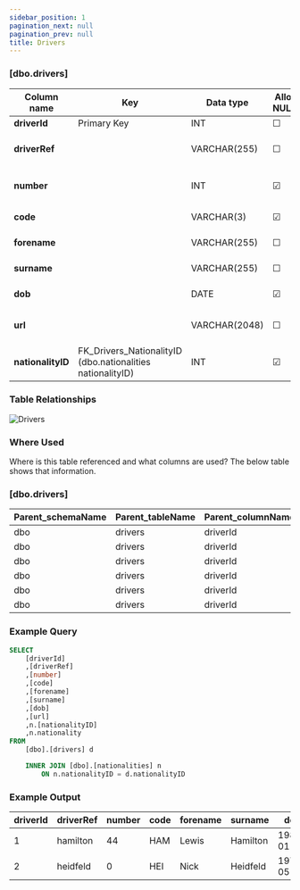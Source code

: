 ```yaml
---
sidebar_position: 1
pagination_next: null
pagination_prev: null
title: Drivers
---
```


### [dbo.drivers]
| Column name | Key | Data type | Allow NULLs | Default | Description |
| ------- | ------- | ------- | ------- | ------- | ------- |
| **driverId** |  Primary Key | INT | ☐ |  |  | 
| **driverRef** |  | VARCHAR(255) | ☐ |  | Unique driver identifier | 
| **number** |  | INT | ☑ |  | Permanent driver number | 
| **code** |  | VARCHAR(3) | ☑ |  | Driver code e.g. "ALO" | 
| **forename** |  | VARCHAR(255) | ☐ |  | Driver forename | 
| **surname** |  | VARCHAR(255) | ☐ |  | Driver surname | 
| **dob** |  | DATE | ☑ |  | Driver date of birth | 
| **url** |  | VARCHAR(2048) | ☐ |  | Driver Wikipedia page | 
| **nationalityID** | FK_Drivers_NationalityID (dbo.nationalities nationalityID) | INT | ☑ |  | Foreign Key to nationalities | 

### Table Relationships

![Drivers](/img/table-relationships/drivers.png)

### Where Used
Where is this table referenced and what columns are used? The below table shows that information.

### [dbo.drivers]
| Parent_schemaName | Parent_tableName | Parent_columnName | Schema | table | column | constraint_name |
| ------- | ------- | ------- | ------- | ------- | ------- | ------- |
| dbo | drivers | driverId | dbo | pitStops | driverId | FK_PitStops_DriverID | 
| dbo | drivers | driverId | dbo | lapTimes | driverId | FK_LapTimes_DriverID | 
| dbo | drivers | driverId | dbo | driverStandings | driverId | FK_DriverStandings_DriverID | 
| dbo | drivers | driverId | dbo | driverNumbers | driverID | PK_driverNumbers_driverID | 
| dbo | drivers | driverId | dbo | resultDriverConstructor | driverID | PK_resultDriverConstructor_driverID | 
| dbo | drivers | driverId | dbo | qualifying | driverId | FK_Qualifying_DriverID | 

### Example Query

```sql
SELECT 
	[driverId]
	,[driverRef]
	,[number]
	,[code]
	,[forename]
	,[surname]
	,[dob]
	,[url]
	,n.[nationalityID]
	,n.nationality
FROM 
	[dbo].[drivers] d

	INNER JOIN [dbo].[nationalities] n
		ON n.nationalityID = d.nationalityID
```

### Example Output

|**driverId**|**driverRef**|**number**|**code**|**forename**|**surname**|**dob**|**url**|**nationalityID**|  
|---|---|---|---|---|---|---|---|---|  
|1|hamilton|44|HAM|Lewis|Hamilton|1985-01-07|http://en.wikipedia.org/wiki/Lewis_Hamilton|10|  
|2|heidfeld|0|HEI|Nick|Heidfeld|1977-05-10|http://en.wikipedia.org/wiki/Nick_Heidfeld|21| 
